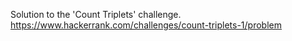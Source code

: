 Solution to the 'Count Triplets' challenge.
https://www.hackerrank.com/challenges/count-triplets-1/problem
